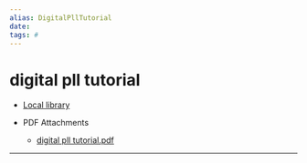 ```yaml
---
alias: DigitalPllTutorial
date:
tags: #
---
```


# digital pll tutorial
<cite></cite>





* [Local library](zotero://select/items/1_PMU2IMCK)

* PDF Attachments
	- [digital pll tutorial.pdf](zotero://open-pdf/library/items/IB7T4UGX)

***

